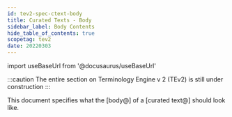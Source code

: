 ```yaml
---
id: tev2-spec-ctext-body
title: Curated Texts - Body
sidebar_label: Body Contents
hide_table_of_contents: true
scopetag: tev2
date: 20220303
---
```


import useBaseUrl from '@docusaurus/useBaseUrl'

:::caution
The entire section on Terminology Engine v 2 (TEv2) is still under construction
:::

This document specifies what the [body@] of a [curated text@] should look like.
